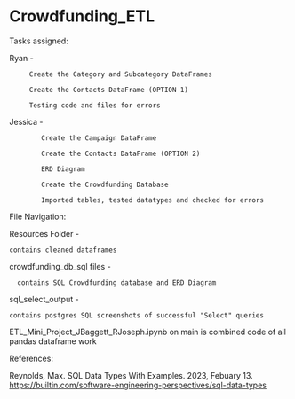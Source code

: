 # Crowdfunding_ETL

Tasks assigned:
 
  Ryan - 
        
         Create the Category and Subcategory DataFrames
  
         Create the Contacts DataFrame (OPTION 1)
         
         Testing code and files for errors
  
  Jessica -
            
            Create the Campaign DataFrame
            
            Create the Contacts DataFrame (OPTION 2)
            
            ERD Diagram
            
            Create the Crowdfunding Database
            
            Imported tables, tested datatypes and checked for errors

File Navigation:
  
  Resources Folder - 
    
    contains cleaned dataframes
  
  crowdfunding_db_sql files  - 
      
      contains SQL Crowdfunding database and ERD Diagram
  
  sql_select_output - 
  
    contains postgres SQL screenshots of successful "Select" queries
  
  ETL_Mini_Project_JBaggett_RJoseph.ipynb on main is combined code of all pandas dataframe work

  
  References:

  Reynolds, Max. SQL Data Types With Examples. 2023, Febuary 13. https://builtin.com/software-engineering-perspectives/sql-data-types
